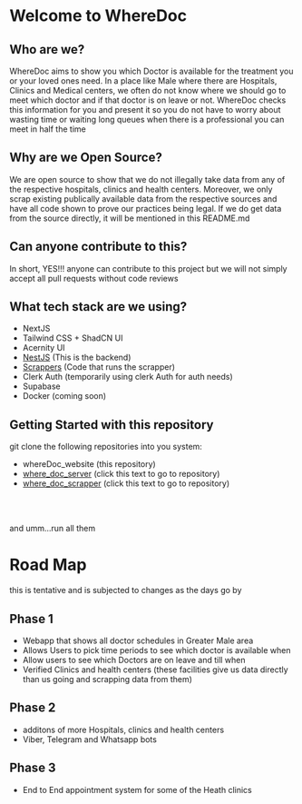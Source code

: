 # Welcome to WhereDoc

## Who are we?

WhereDoc aims to show you which Doctor is available for the treatment
you or your loved ones need. In a place like Male where there are
Hospitals, Clinics and Medical centers, we often do not know where we
should go to meet which doctor and if that doctor is on leave or not.
WhereDoc checks this information for you and present it so you do not
have to worry about wasting time or waiting long queues when there is
a professional you can meet in half the time

## Why are we Open Source?

We are open source to show that we do not illegally take data from any of the respective hospitals, clinics and health centers. Moreover, we only scrap existing publically available data from the respective sources and have all code shown to prove our practices being legal. If we do get data from the source directly, it will be mentioned in this README.md

## Can anyone contribute to this?

In short, YES!!! anyone can contribute to this project but we will not simply accept all pull requests without code reviews


## What tech stack are we using?

- NextJS
- Tailwind CSS + ShadCN UI
- Acernity UI
- [NestJS](https://github.com/Elgius/where_doc_backend) (This is the backend)
- [Scrappers](https://github.com/Elgius/where_doc_scrapper) (Code that runs the scrapper)
- Clerk Auth (temporarily using clerk Auth for auth needs)
- Supabase
- Docker (coming soon)


## Getting Started with this repository

git clone the following repositories into you system:

- whereDoc_website (this repository)
- [where_doc_server](https://github.com/Elgius/where_doc_backend) (click this text to go to repository)
- [where_doc_scrapper](https://github.com/Elgius/where_doc_scrapper) (click this text to go to repository)

<br />
<br />

and umm...run all them


# Road Map

this is tentative and is subjected to changes as the days go by

## Phase 1
- Webapp that shows all doctor schedules in Greater Male area
- Allows Users to pick time periods to see which doctor is available when
- Allow users to see which Doctors are on leave and till when
- Verified Clinics and health centers (these facilities give us data directly than us going and scrapping data from them)

## Phase 2
- additons of more Hospitals, clinics and health centers
- Viber, Telegram and Whatsapp bots

## Phase 3
- End to End appointment system for some of the Heath clinics




<!-- First, run the development server:

```bash
npm run dev
# or
yarn dev
# or
pnpm dev
# or
bun dev
```

Open [http://localhost:3000](http://localhost:3000) with your browser to see the result. -->
